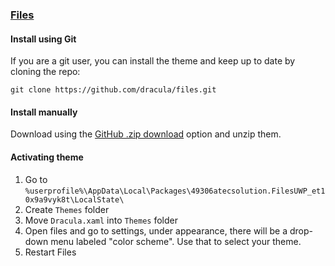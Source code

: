 ### [Files](https://github.com/files-community/Files)

#### Install using Git

If you are a git user, you can install the theme and keep up to date by cloning the repo:

    git clone https://github.com/dracula/files.git

#### Install manually

Download using the [GitHub .zip download](https://github.com/dracula/files/archive/master.zip) option and unzip them.

#### Activating theme

1. Go to `%userprofile%\AppData\Local\Packages\49306atecsolution.FilesUWP_et10x9a9vyk8t\LocalState\`
2. Create `Themes` folder
3. Move `Dracula.xaml` into `Themes` folder
4. Open files and go to settings, under appearance, there will be a drop-down menu labeled "color scheme". Use that to select your theme.
5. Restart Files
